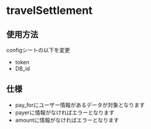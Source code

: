 # travelSettlement

## 使用方法
configシートの以下を変更

- token
- DB_id

## 仕様

- pay_forにユーザー情報があるデータが対象となります
- payerに情報がなければエラーとなります
- amountに情報がなければエラーとなります
